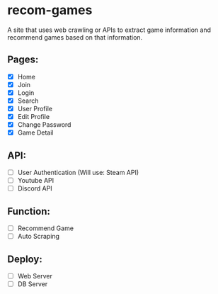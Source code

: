 # recom-games

A site that uses web crawling or APIs to extract game information and recommend games based on that information.

## Pages:

- [x] Home
- [x] Join
- [x] Login
- [x] Search
- [x] User Profile
- [x] Edit Profile
- [x] Change Password
- [x] Game Detail

## API:

- [ ] User Authentication (Will use: Steam API)
- [ ] Youtube API
- [ ] Discord API

## Function:

- [ ] Recommend Game
- [ ] Auto Scraping

## Deploy:

- [ ] Web Server
- [ ] DB Server
